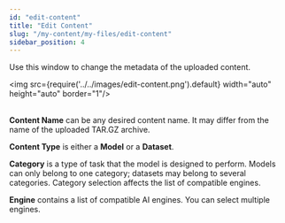 ```yaml
---
id: "edit-content"
title: "Edit Content"
slug: "/my-content/my-files/edit-content"
sidebar_position: 4
---
```


Use this window to change the metadata of the uploaded content.

<img src={require('../../images/edit-content.png').default} width="auto" height="auto" border="1"/>
<br/>
<br/>

**Content Name** can be any desired content name. It may differ from the name of the uploaded TAR.GZ archive.

**Content Type** is either a **Model** or a **Dataset**.

**Category** is a type of task that the model is designed to perform. Models can only belong to one category; datasets may belong to several categories. Category selection affects the list of compatible engines.

**Engine** contains a list of compatible AI engines. You can select multiple engines.
